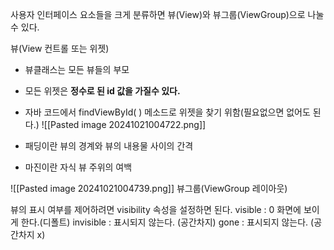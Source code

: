 사용자 인터페이스 요소들을 크게 분류하면 뷰(View)와 뷰그룹(ViewGroup)으로 나눌 수 있다.

뷰(View 컨트롤 또는 위젯)
- 뷰클래스는 모든 뷰들의 부모
- 모든 위젯은 **정수로 된 id 값을 가질수 있다.**
- 자바 코드에서 findViewById( ) 메소드로 위젯을 찾기 위함(필요없으면 없어도 된다.)
![[Pasted image 20241021004722.png]]

- 패딩이란 뷰의 경계와 뷰의 내용물 사이의 간격
- 마진이란 자식 뷰 주위의 여백

![[Pasted image 20241021004739.png]]
뷰그룹(ViewGroup 레이아웃)

뷰의 표시 여부를 제어하려면 visibility 속성을 설정하면 된다.
visible : 0 화면에 보이게 한다.(디폴트)
invisible : 표시되지 않는다. (공간차지)
gone : 표시되지 않는다. (공간차지 x)
